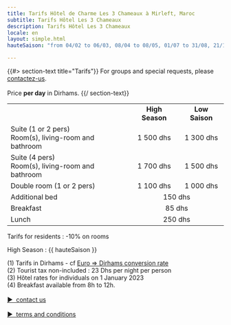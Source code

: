 ```yaml
---
title: Tarifs Hôtel de Charme Les 3 Chameaux à Mirleft, Maroc
subtitle: Tarifs Hôtel Les 3 Chameaux
description: Tarifs Hôtel Les 3 Chameaux
locale: en
layout: simple.html
hauteSaison: "from 04/02 to 06/03, 08/04 to 08/05, 01/07 to 31/08, 21/10 to 06/11 and 23/12 to 07/01"

---
```


{{#> section-text title="Tarifs"}}
For groups and special requests, please [contactez-us](#contact).
<br><br>
Price **per day** in Dirhams.
{{/ section-text}}

<table>
    <tr>
        <td>&nbsp;</td>
        <td align="center">
            <b>High Season</b>
            <div class="fa fa-info-circle tooltip-block" data-title="{{ hauteSaison }}">
            </div>
        </td>
        <td align="center"><b>Low Saison</b></td>
    </tr>
    <tr>
        <td>
            <div class="tarif__title">Suite (1 or 2 pers)</div>
            Room(s), living-room and bathroom
        </td>
        <td align="center">1 500 dhs</td>
        <td align="center">1 300 dhs</td>
    </tr>
    <tr>
        <td>
            <div class="tarif__title">Suite (4 pers)</div>
            Room(s), living-room and bathroom
        </td>
        <td align="center">1 700 dhs</td>
        <td align="center">1 500 dhs</td>
    </tr>
    <tr>
        <td>
            <div class="tarif__title">Double room (1 or 2 pers)</div>
        </td>
        <td align="center">1 100 dhs</td>
        <td align="center">1 000 dhs</td>
    </tr>
    <tr>
        <td>
            <div class="tarif__title">Additional bed</div>
        </td>
        <td align="center" colspan="2">150 dhs</td>
    </tr>
    <tr>
        <td>
            <div class="tarif__title">Breakfast</div>
        </td>
        <td align="center" colspan="2">85 dhs</td>
    </tr>
    <tr>
        <td>
            <div class="tarif__title">Lunch</div>
        </td>
        <td align="center" colspan="2">250 dhs</td>
    </tr>
</table>

Tarifs for residents : -10% on rooms

High Season : {{ hauteSaison }}

(1) Tarifs in Dirhams - cf <a href="https://www.google.fr/webhp?ie=UTF-8#q=1+EUR+en+MAD" target="_blank">Euro => Dirhams conversion rate</a>
<br>
(2) Tourist tax non-included : 23 Dhs per night per person
<br>
(3) Hôtel rates for individuals on 1 January 2023
<br>
(4) Breakfast available from 8h to 12h.
<br><br>
<a class="button big" href="#contact" style="cursor: pointer;">▶&nbsp;&nbsp;contact us</a>
<br><br>
<a class="button small" href="/assets/CGV.pdf" style="cursor: pointer;">▶&nbsp;&nbsp;terms and conditions</a>
